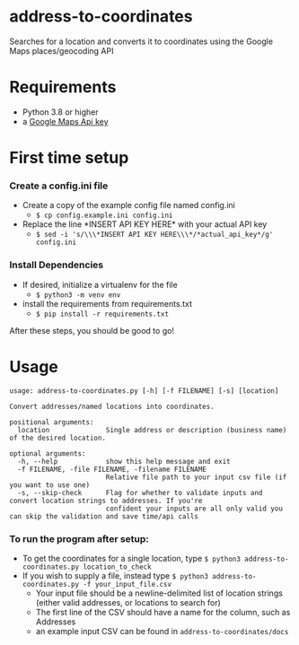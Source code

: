 # address-to-coordinates
Searches for a location and converts it to coordinates using the Google Maps places/geocoding API

# Requirements
* Python 3.8 or higher
* a [Google Maps Api key](https://developers.google.com/maps/documentation/embed/get-api-key)

# First time setup
### Create a config.ini file
* Create a copy of the example config file named config.ini
  * `$ cp config.example.ini config.ini`
* Replace the line \*INSERT API KEY HERE\* with your actual API key
  * `$ sed -i 's/\\\*INSERT API KEY HERE\\\*/*actual_api_key*/g' config.ini`
### Install Dependencies
* If desired, initialize a virtualenv for the file
  * `$ python3 -m venv env`
* install the requirements from requirements.txt
  * `$ pip install -r requirements.txt`

After these steps, you should be good to go!

# Usage

    usage: address-to-coordinates.py [-h] [-f FILENAME] [-s] [location]
    
    Convert addresses/named locations into coordinates.
    
    positional arguments:
      location              Single address or description (business name) of the desired location.
    
    optional arguments:
      -h, --help            show this help message and exit
      -f FILENAME, -file FILENAME, -filename FILENAME
                            Relative file path to your input csv file (if you want to use one)
      -s, --skip-check      Flag for whether to validate inputs and convert location strings to addresses. If you're
                            confident your inputs are all only valid you can skip the validation and save time/api calls

### To run the program after setup:
* To get the coordinates for a single location, type `$ python3 address-to-coordinates.py location_to_check`
* If you wish to supply a file, instead type `$ python3 address-to-coordinates.py -f your_input_file.csv`
	* Your input file should be a newline-delimited list of location strings (either valid addresses, or locations to search for)
	* The first line of the CSV should have a name for the column, such as Addresses
	* an example input CSV can be found in `address-to-coordinates/docs`

